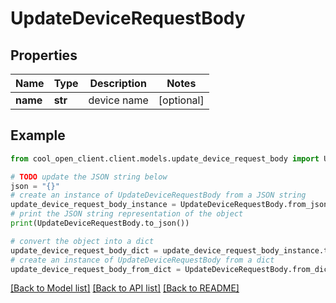 # UpdateDeviceRequestBody


## Properties

Name | Type | Description | Notes
------------ | ------------- | ------------- | -------------
**name** | **str** | device name | [optional] 

## Example

```python
from cool_open_client.client.models.update_device_request_body import UpdateDeviceRequestBody

# TODO update the JSON string below
json = "{}"
# create an instance of UpdateDeviceRequestBody from a JSON string
update_device_request_body_instance = UpdateDeviceRequestBody.from_json(json)
# print the JSON string representation of the object
print(UpdateDeviceRequestBody.to_json())

# convert the object into a dict
update_device_request_body_dict = update_device_request_body_instance.to_dict()
# create an instance of UpdateDeviceRequestBody from a dict
update_device_request_body_from_dict = UpdateDeviceRequestBody.from_dict(update_device_request_body_dict)
```
[[Back to Model list]](../README.md#documentation-for-models) [[Back to API list]](../README.md#documentation-for-api-endpoints) [[Back to README]](../README.md)


